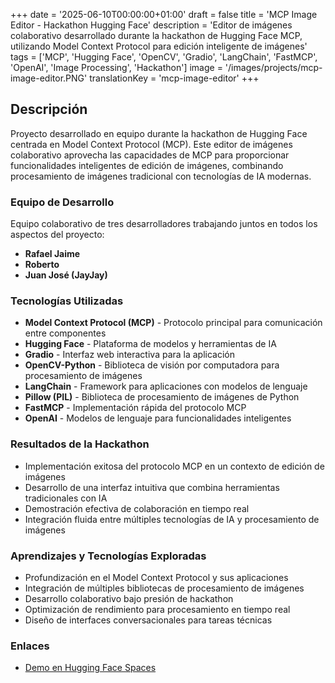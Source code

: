 +++
date = '2025-06-10T00:00:00+01:00'
draft = false
title = 'MCP Image Editor - Hackathon Hugging Face'
description = 'Editor de imágenes colaborativo desarrollado durante la hackathon de Hugging Face MCP, utilizando Model Context Protocol para edición inteligente de imágenes'
tags = ['MCP', 'Hugging Face', 'OpenCV', 'Gradio', 'LangChain', 'FastMCP', 'OpenAI', 'Image Processing', 'Hackathon']
image = '/images/projects/mcp-image-editor.PNG'
translationKey = 'mcp-image-editor'
+++

## Descripción

Proyecto desarrollado en equipo durante la hackathon de Hugging Face centrada en Model Context Protocol (MCP). Este editor de imágenes colaborativo aprovecha las capacidades de MCP para proporcionar funcionalidades inteligentes de edición de imágenes, combinando procesamiento de imágenes tradicional con tecnologías de IA modernas.

### Equipo de Desarrollo

Equipo colaborativo de tres desarrolladores trabajando juntos en todos los aspectos del proyecto:
- **Rafael Jaime**
- **Roberto**
- **Juan José (JayJay)**

### Tecnologías Utilizadas

- **Model Context Protocol (MCP)** - Protocolo principal para comunicación entre componentes
- **Hugging Face** - Plataforma de modelos y herramientas de IA
- **Gradio** - Interfaz web interactiva para la aplicación
- **OpenCV-Python** - Biblioteca de visión por computadora para procesamiento de imágenes
- **LangChain** - Framework para aplicaciones con modelos de lenguaje
- **Pillow (PIL)** - Biblioteca de procesamiento de imágenes de Python
- **FastMCP** - Implementación rápida del protocolo MCP
- **OpenAI** - Modelos de lenguaje para funcionalidades inteligentes

### Resultados de la Hackathon

- Implementación exitosa del protocolo MCP en un contexto de edición de imágenes
- Desarrollo de una interfaz intuitiva que combina herramientas tradicionales con IA
- Demostración efectiva de colaboración en tiempo real
- Integración fluida entre múltiples tecnologías de IA y procesamiento de imágenes

### Aprendizajes y Tecnologías Exploradas

- Profundización en el Model Context Protocol y sus aplicaciones
- Integración de múltiples bibliotecas de procesamiento de imágenes
- Desarrollo colaborativo bajo presión de hackathon
- Optimización de rendimiento para procesamiento en tiempo real
- Diseño de interfaces conversacionales para tareas técnicas

### Enlaces

- [Demo en Hugging Face Spaces](https://huggingface.co/spaces/AgentsGuards/image_utilities_mcp)
